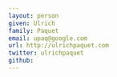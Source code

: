 ```yaml
---
layout: person
given: Ulrich
family: Paquet
email: upaq@google.com
url: http://ulrichpaquet.com
twitter: ulrichpaquet
github:
---
```

